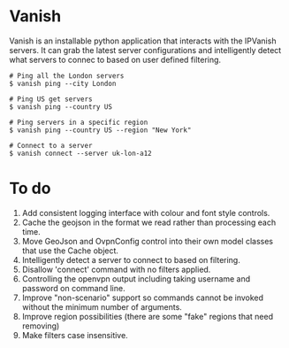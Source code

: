 # Vanish

Vanish is an installable python application that interacts with the IPVanish servers. It can
grab the latest server configurations and intelligently detect what servers to connec to
based on user defined filtering.

```
# Ping all the London servers
$ vanish ping --city London

# Ping US get servers
$ vanish ping --country US

# Ping servers in a specific region
$ vanish ping --country US --region "New York"

# Connect to a server
$ vanish connect --server uk-lon-a12
```

# To do
1. Add consistent logging interface with colour and font style controls.
1. Cache the geojson in the format we read rather than processing each time.
1. Move GeoJson and OvpnConfig control into their own model classes that use the Cache object.
1. Intelligently detect a server to connect to based on filtering.
1. Disallow 'connect' command with no filters applied.
1. Controlling the openvpn output including taking username and password on command line.
1. Improve "non-scenario" support so commands cannot be invoked without the minimum number of arguments.
1. Improve region possibilities (there are some "fake" regions that need removing)
1. Make filters case insensitive.
